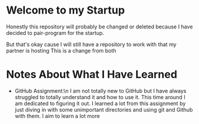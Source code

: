 # Welcome to my Startup

Honestly this repository will probably be changed or deleted because I have decided to pair-program for the startup.

But that's okay cause I will still have a repository to work with that my partner is hosting
This is a change from both



# Notes About What I Have Learned
- GitHub Assignment:\n
    I am not totally new to GitHub but I have always struggled to totally understand it and how to use it. This time around I am dedicated to figuring it out. I learned a lot from this assignment by just diving in with some unimportant directories and using git and Github with them. I aim to learn a lot more